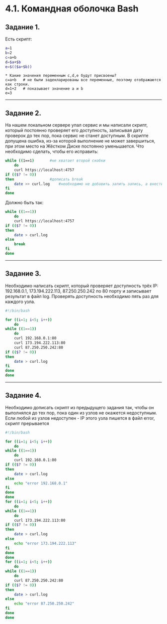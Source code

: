 # 4.1. Командная оболочка Bash


## Задание 1. 
Есть скрипт:
```bash
a=1
b=2
c=a+b
d=$a+$b
e=$(($a+$b))
```
    * Какие значения переменным c,d,e будут присвоены?
    c=a+b 	# не были задекларированы все переменные, поэтому отображаются как строки.
    d=1+2 	# показывает значение a и b
    e=3	
---

## Задание 2. 
На нашем локальном сервере упал сервис и мы написали скрипт, который постоянно 
проверяет его доступность, записывая дату проверок до тех пор, пока сервис не станет 
доступным. В скрипте допущена ошибка, из-за которой выполнение не может завершиться, 
при этом место на Жёстком Диске постоянно уменьшается. Что необходимо сделать, чтобы 
его исправить:

```bash
while ((1==1)  		#не хватает второй скобки
    do
    curl https://localhost:4757
if (($? != 0))
then  			    #дописать break
    date >> curl.log    #необходимо не добавить запить запись, а внести новую
fi			
done
```

Должно быть так:

```bash
while ((1==1))
    do
    curl https://localhost:4757
if (($? != 0))
then  			
    date > curl.log
else
    break
fi			
done
```
---

## Задание 3. 
Необходимо написать скрипт, который проверяет доступность 
трёх IP: 192.168.0.1, 173.194.222.113, 87.250.250.242 по 80 порту и записывает 
результат в файл log. Проверять доступность необходимо пять раз для каждого узла.

```bash
#!/bin/bash

for ((i=1; i<5; i++))
    do 
while ((1==1))
    do
    curl 192.168.0.1:80
    curl 173.194.222.113:80 
    curl 87.250.250.242:80
if (($? != 0))
then
    date > curl.log
fi
done
done
```
---

## Задание 4. 
Необходимо дописать скрипт из предыдущего задания так, чтобы он выполнялся до тех пор, 
пока один из узлов не окажется недоступным. Если любой из узлов недоступен - IP этого узла 
пишется в файл error, скрипт прерывается

```bash
#!/bin/bash

for ((i=1; i<5; i++))
    do 
while ((1==1))
    do
    curl 192.168.0.1:80
if (($? != 0))
then
    date > curl.log
else
    echo "error 192.168.0.1"
fi
done
done
for ((i=1; i<5; i++))
    do 
while ((1==1))
    do
    curl 173.194.222.113:80 
if (($? != 0))
then
    date > curl.log
else
    echo "error 173.194.222.113"
fi
done
done
for ((i=1; i<5; i++))
    do 
while ((1==1))
    do
    curl 87.250.250.242:80
if (($? != 0))
then
    date > curl.log
else
    echo "error 87.250.250.242"
fi
done
done
```